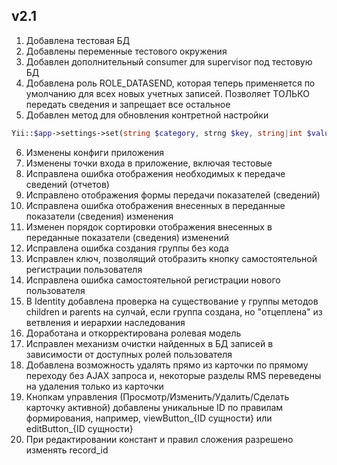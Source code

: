 v2.1
-
1. Добавлена тестовая БД
2. Добавлены переменные тестового окружения
3. Добавлен дополнительный consumer для supervisor под тестовую БД
4. Добавлена роль ROLE_DATASEND, которая теперь применяется по умолчанию для всех новых учетных записей. Позволяет ТОЛЬКО передать сведения и запрещает все остальное
5. Добавлен метод для обновления контретной настройки
```php
Yii::$app->settings->set(string $category, strng $key, string|int $value);
```
6. Изменены конфиги приложения
7. Изменены точки входа в приложение, включая тестовые
8. Исправлена ошибка отображения необходимых к передаче сведений (отчетов)
9. Исправлено отображения формы передачи показателей (сведений)
10. Исправлена ошибка отображения внесенных в переданные показатели (сведения) изменения
11. Изменен порядок сортировки отображения внесенных в переданные показатели (сведения) изменений
12. Исправлена ошибка создания группы без кода
13. Исправлен ключ, позволящий отобразить кнопку самостоятельной регистрации пользователя
14. Исправлена ошибка самостоятельной регистрации нового пользователя
15. В Identity добавлена проверка на существование у группы методов children и parents на сулчай, если группа создана, но "отцеплена" из ветвления и иерархии наследования
16. Доработана и откорректирована ролевая модель
17. Исправлен механизм очистки найденных в БД записей в зависимости от доступных ролей пользователя
18. Добавлена возможность удалять прямо из карточки по прямому переходу без AJAX запроса и, некоторые разделы RMS переведены на удаления только из карточки
19. Кнопкам управления (Просмотр/Изменить/Удалить/Сделать карточку активной) добавлены уникальные ID по правилам формирования, например, viewButton_{ID сущности} или editButton_{ID сущности}
20. При редактировании констант и правил сложения разрешено изменять record_id
